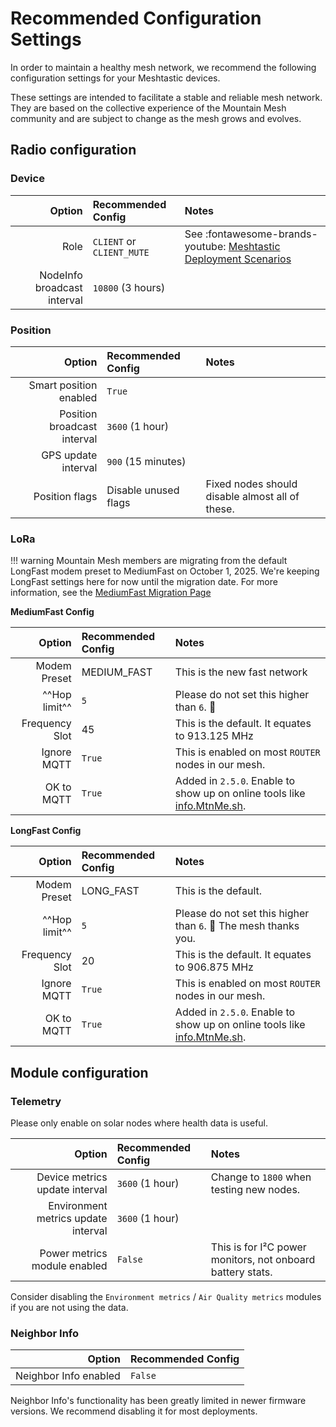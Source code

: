 # Recommended Configuration Settings

In order to maintain a healthy mesh network, we recommend the following configuration settings for your Meshtastic devices.

These settings are intended to facilitate a stable and reliable mesh network. They are based on the collective experience of the Mountain Mesh community and are subject to change as the mesh grows and evolves.

## Radio configuration

### Device

|                      Option | Recommended Config        | Notes                                                                                                           |
| --------------------------: | :------------------------ | :-------------------------------------------------------------------------------------------------------------- |
|                        Role | `CLIENT` or `CLIENT_MUTE` | See :fontawesome-brands-youtube: [Meshtastic Deployment Scenarios](https://www.youtube.com/watch?v=htjwtnjQkkE) |
| NodeInfo broadcast interval | `10800` (3 hours)         |                                                                                                                 |

### Position

|                      Option | Recommended Config   | Notes                                           |
| --------------------------: | :------------------- | :---------------------------------------------- |
|      Smart position enabled | `True`               |                                                 |
| Position broadcast interval | `3600` (1 hour)      |                                                 |
|         GPS update interval | `900` (15 minutes)   |                                                 |
|              Position flags | Disable unused flags | Fixed nodes should disable almost all of these. |

### LoRa

!!! warning
    Mountain Mesh members are migrating from the default LongFast modem preset to MediumFast on October 1, 2025. We're keeping LongFast settings here for now until the migration date. For more information, see the [MediumFast Migration Page](/mediumfast)

**MediumFast Config**

|         Option | Recommended Config | Notes                                                                                            |
| -------------: | :----------------- | :----------------------------------------------------------------------------------------------- |
|   Modem Preset | MEDIUM_FAST        | This is the new fast network                                                                     |
|  ^^Hop limit^^ | `5`                | Please do not set this higher than `6`. :pray:                                                   |
| Frequency Slot | 45                 | This is the default. It equates to 913.125 MHz                                                   |
|    Ignore MQTT | `True`             | This is enabled on most `ROUTER` nodes in our mesh.                                              |
|     OK to MQTT | `True`             | Added in `2.5.0`. Enable to show up on online tools like [info.MtnMe.sh](https://info.mtnme.sh). |


**LongFast Config**

|         Option | Recommended Config | Notes                                                                                            |
| -------------: | :----------------- | :----------------------------------------------------------------------------------------------- |
|   Modem Preset | LONG_FAST          | This is the default.                                                                             |
|  ^^Hop limit^^ | `5`                | Please do not set this higher than `6`. :pray: The mesh thanks you.                              |
| Frequency Slot | 20                 | This is the default. It equates to 906.875 MHz                                                   |
|    Ignore MQTT | `True`             | This is enabled on most `ROUTER` nodes in our mesh.                                              |
|     OK to MQTT | `True`             | Added in `2.5.0`. Enable to show up on online tools like [info.MtnMe.sh](https://info.mtnme.sh). |


## Module configuration

### Telemetry

Please only enable on solar nodes where health data is useful.

|                              Option | Recommended Config | Notes                                                      |
| ----------------------------------: | :----------------- | :--------------------------------------------------------- |
|      Device metrics update interval | `3600` (1 hour)    | Change to `1800` when testing new nodes.                   |
| Environment metrics update interval | `3600` (1 hour)    |                                                            |
|        Power metrics module enabled | `False`            | This is for I²C power monitors, not onboard battery stats. |

Consider disabling the `Environment metrics` / `Air Quality metrics` modules if you are not using the data.


### Neighbor Info

|                Option | Recommended Config |
| --------------------: | :----------------- |
| Neighbor Info enabled | `False`            |

Neighbor Info's functionality has been greatly limited in newer firmware versions. We recommend disabling it for most deployments.

